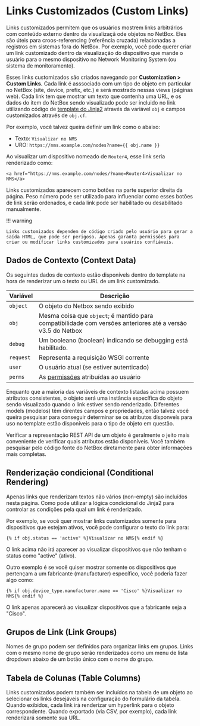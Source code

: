# Links Customizados (Custom Links)

Links customizados permitem que os usuários mostrem links arbitrários com conteúdo externo dentro da visualizaçã ode objetos no NetBox. Eles são úteis para croos-referencing (referência cruzada) relacionadas a registros em sistemas fora do NetBox. Por exemplo, você pode querer criar um link customizado dentro da visualização do dispositivo que mande o usuário para o mesmo dispositivo no Network Monitoring System (ou sistema de monitoramento). 

Esses links customizados são criados navegando por **Customization > Custom Links.** Cada link é asssociado com um tipo de objeto em particular no NetBox (site, device, prefix, etc.) e será mostrado nessas views (páginas web). Cada link tem que mostrar um texto que contenha uma URL, e os dados do item do NetBox sendo visualizado pode ser incluido no link utilizando código de [template do Jinja2](https://jinja2docs.readthedocs.io/en/stable/) através da variável `obj` e campos customizados através de `obj.cf`.

Por exemplo, você talvez queira definir um link como o abaixo:
- Texto: `Visualizar no NMS`
- URO: `https://nms.example.com/nodes?name={{ obj.name }}`

Ao visualizar um dispositivo nomeado de `Router4`, esse link seria renderizado como:

```
<a href="https://nms.example.com/nodes/?name=Router4>Visualizar no NMS</a>
```

Links customizados aparecem como botões na parte superior direita da página. Peso número pode ser utilizado para influenciar como esses botões de link serão ordenados, e cada link pode ser habilitado ou desabilitado manualmente.

!!! warning

    Links customizados dependem de código criado pelo usuário para gerar a saída HTML, que pode ser perigoso. Apenas garanta permissões para criar ou modificar links customizados para usuários confiáveis.

## Dados de Contexto (Context Data)

Os seguintes dados de contexto estão disponívels dentro do template na hora de renderizar um o texto ou URL de um link customizado.

| Variável | Descrição |
|----------|-----------|
| `object` | O objeto do Netbox sendo exibido |
| `obj` | Mesma coisa que `object`; é mantido para compatibilidade com versões anteriores até a versão v3.5 do Netbox | 
| `debug` | Um booleano (boolean) indicando se debugging está habilitado. |
| `request` | Representa a requisição WSGI corrente |
| `user` | O usuário atual (se estiver autenticado) |
| `perms` | As [permissões](https://docs.djangoproject.com/en/stable/topics/auth/default/#permissions) atribuídas ao usuário |

Enquanto que a maioria das variáveis de contexto listadas acima possuem atributos consistentes, o objeto será uma instância específica do objeto sendo visualizado quando o link estiver sendo renderizado. Diferentes models (modelos) têm direntes campos e propriedades, então talvez você queira pesquisar para conseguir determinar se os atributos disponveís para uso no template estão disponíveis para o tipo de objeto em questão.

Verificar a representação REST API de um objeto é geralmente o jeito mais conveniente de verificar quais atributos estão disponíveis. Você também pesquisar pelo código fonte do NetBox diretamente para obter informações mais completas.

## Renderização condicional (Conditional Rendering)

Apenas links que renderizam textos não vários (non-empty) são incluídos nesta página. Como pode utilizar a lógica condicional do Jinja2 para controlar as condições pela qual um link é renderizado.

Por exemplo, se você quer mostrar links customizados somente para dispositivos que estejam ativos, você pode configurar o texto do link para:

```
{% if obj.status == 'active" %}Visualizar no NMS{% endif %}
```

O link acima não irá aparecer ao visualizar dispositivos que não tenham o status como "active" (ativo).

Outro exemplo é se você quiser mostrar somente os dispositivos que pertençam a um fabricante (manufacturer) específico, você poderia fazer algo como:

```
{% if obj.device_type.manufacturer.name == 'Cisco' %}Visualizar no NMS{% endif %}
```

O link apenas aparecerá ao visualizar dispositivos que a fabricante seja a "Cisco".

## Grupos de Link (Link Groups)

Nomes de grupo podem ser definidos para organizar links em grupos. Links com o mesmo nome de grupo serão renderizados como um menu de lista dropdown abaixo de um botão único com o nome do grupo.

## Tabela de Colunas (Table Columns)

Links customizados podem também ser incluídos na tabela de um objeto ao selecionar os links desejáveis na configuração do formulário da tabela. Quando exibidos, cada link irá renderizar um hyperlink para o objeto correspondente. Quando exportado (via CSV, por exemplo), cada link renderizará somente sua URL.